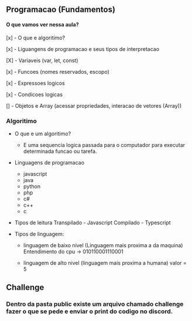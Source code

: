 ## Programacao (Fundamentos)

#### O que vamos ver nessa aula?
[x] - O que e algoritimo?

[x] - Liguangens de programacao e seus tipos de interpretacao

[X] - Variaveis (var, let, const)

[x] - Funcoes (nomes reservados, escopo)

[x] - Expressoes logicos

[x] - Condicoes logicas

[] - Objetos e Array (acessar propriedades, interacao de vetores (Array))

### Algoritimo 
  * O que e um algoritimo? 
    - E uma sequencia logica passada para
      o computador para executar determinada funcao ou tarefa.

  * Linguagens de programacao
    - javascript
    - java
    - python
    - php
    - c#
    - c++
    - c
  
  * Tipos de leitura
    Transpilado - Javascript
    Compilado - Typescript

  * Tipos de linguagem:
    - linguagem de baixo nivel (Linguagem mais proxima a da maquina)
    Entendimento do cpu -> 010110001110001

    - linguagem de alto nivel (linguagem mais proxima a humana)
      valor = 5
 
## Challenge

### Dentro da pasta public existe um arquivo chamado challenge fazer o que se pede e enviar o print do codigo no discord.